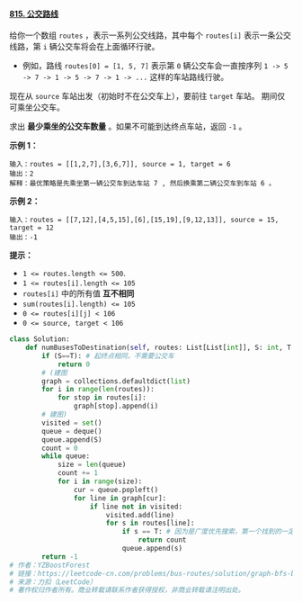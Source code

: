 #### [815. 公交路线](https://leetcode-cn.com/problems/bus-routes/)

给你一个数组 `routes` ，表示一系列公交线路，其中每个 `routes[i]` 表示一条公交线路，第 `i` 辆公交车将会在上面循环行驶。

- 例如，路线 `routes[0] = [1, 5, 7]` 表示第 `0` 辆公交车会一直按序列 `1 -> 5 -> 7 -> 1 -> 5 -> 7 -> 1 -> ...` 这样的车站路线行驶。

现在从 `source` 车站出发（初始时不在公交车上），要前往 `target` 车站。 期间仅可乘坐公交车。

求出 **最少乘坐的公交车数量** 。如果不可能到达终点车站，返回 `-1` 。

 

**示例 1：**

```
输入：routes = [[1,2,7],[3,6,7]], source = 1, target = 6
输出：2
解释：最优策略是先乘坐第一辆公交车到达车站 7 , 然后换乘第二辆公交车到车站 6 。 
```

**示例 2：**

```
输入：routes = [[7,12],[4,5,15],[6],[15,19],[9,12,13]], source = 15, target = 12
输出：-1
```

 

**提示：**

- `1 <= routes.length <= 500`.
- `1 <= routes[i].length <= 105`
- `routes[i]` 中的所有值 **互不相同**
- `sum(routes[i].length) <= 105`
- `0 <= routes[i][j] < 106`
- `0 <= source, target < 106`

```python
class Solution:
    def numBusesToDestination(self, routes: List[List[int]], S: int, T: int) -> int:
        if (S==T): # 起终点相同，不需要公交车
            return 0
        # (建图
        graph = collections.defaultdict(list) 
        for i in range(len(routes)):
            for stop in routes[i]:
                graph[stop].append(i)
        # 建图)
        visited = set()
        queue = deque()
        queue.append(S) 
        count = 0
        while queue:
            size = len(queue)
            count += 1 
            for i in range(size):
                cur = queue.popleft()
                for line in graph[cur]:
                    if line not in visited:
                        visited.add(line)
                        for s in routes[line]:
                            if s == T: # 因为是广度优先搜索，第一个找到的一定是最少乘坐的
                                return count
                            queue.append(s)
        return -1                         
# 作者：YZBoostForest
# 链接：https://leetcode-cn.com/problems/bus-routes/solution/graph-bfs-by-fever36why-ca45/
# 来源：力扣（LeetCode）
# 著作权归作者所有。商业转载请联系作者获得授权，非商业转载请注明出处。
```

